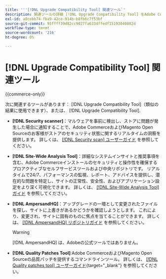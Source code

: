 ```yaml
---
title: '''[!DNL Upgrade Compatibility Tool] 関連ツール`'
description: 関連ツールの詳細 [!DNL Upgrade Compatibility Tool] をAdobe Commerceプロジェクトに追加します。
exl-id: a8cebb74-fba9-42ce-914b-b8fb6c7f53bf
source-git-commit: 95ffff39d82cc9027fa633dffedf15193040802d
workflow-type: tm+mt
source-wordcount: '216'
ht-degree: 0%

---
```


# [!DNL Upgrade Compatibility Tool] 関連ツール

{{commerce-only}}

次に関連するツールがあります： [!DNL Upgrade Compatibility Tool]（類似の結果に使用できます）、または、 [!DNL Upgrade Compatibility Tool].

- **[!DNL Security scanner]**：マルウェアを事前に検出し、ストアに問題が発生した場合に通知することで、Adobe CommerceおよびMagento Open Sourceのお客様がストアのセキュリティ状態に関するリアルタイムの洞察を提供します。 詳しくは、 [[!DNL Security scan] ユーザーガイド](https://docs.magento.com/user-guide/magento/security-scan.html) を参照してください。

- **[!DNL Site-Wide Analysis Tool]**：詳細なシステムインサイトと推奨事項を含む、Adobe Commerceインストールのセキュリティと操作性を確保するプロアクティブなセルフサービスツールおよび中央リポジトリです。 リアルタイムで24/7、パフォーマンスの監視、レポート、アドバイスを提供し、潜在的な問題を特定し、サイトの正常性、安全性、およびアプリケーション設定をより深く可視化できます。 詳しくは、 [[!DNL Site-Wide Analysis Tool] ガイド](../../tools/site-wide-analysis-tool/intro.md) を参照してください。

- **[!DNL AmpersandHQ]**：アップグレードの一環として変更されたファイルを探し、サイトに上書きがあるかどうかを確認しようとします。 これにより、変更され、サイトに固有のものに焦点を当てることができます。 詳しくは、 [[!DNL AmpersandHQ] リポジトリガイド](https://github.com/AmpersandHQ) を参照してください。

  >[!WARNING]
  >
  >[!DNL AmpersandHQ] は、Adobeの公式ツールではありません。

- **[!DNL Quality Patches Tool]**:Adobe CommerceおよびMagento Open Sourceの品質パッチを提供するコマンドラインツール。 詳しくは、 [[!DNL Quality patches tool] ユーザーガイド](https://experienceleague.adobe.com/tools/commerce-quality-patches/index.html){target="_blank"} を参照してください。
